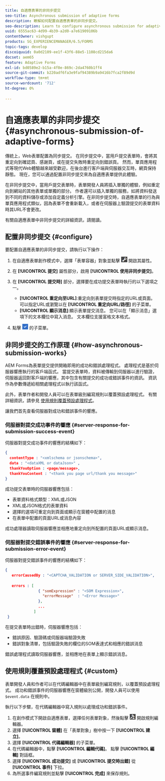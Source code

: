 ```yaml
---
title: 自適應表單的非同步提交
seo-title: Asynchronous submission of adaptive forms
description: 瞭解如何配置自適應表單的非同步提交。
seo-description: Learn to configure asynchronous submission for adaptive forms.
uuid: 6555ac63-4d99-4b39-a2d0-a7e61909106b
contentOwner: vishgupt
products: SG_EXPERIENCEMANAGER/6.5/FORMS
topic-tags: develop
discoiquuid: 0a0d2109-ee1f-43f6-88e5-1108cd215da6
docset: aem65
feature: Adaptive Forms
exl-id: bd0589e2-b15a-4f0e-869c-2da4760b1ff4
source-git-commit: b220adf6fa3e9faf94389b9a9416b7fca2f89d9d
workflow-type: tm+mt
source-wordcount: '712'
ht-degree: 0%

---
```


# 自適應表單的非同步提交{#asynchronous-submission-of-adaptive-forms}

傳統上，Web表單配置為同步提交。 在同步提交中，當用戶提交表單時，會將其重定向到確認頁、感謝頁，或在提交失敗時重定向到錯誤頁。 然而，單頁應用程式等現代Web體驗越來越受歡迎，在後台進行客戶端與伺服器交互時，網頁保持靜態。 現在，您可以通過配置非同步提交來為自適應表單提供此體驗。

在非同步提交中，當用戶提交表單時，表單開發人員將插入單獨的體驗，例如重定向到網站的其他表單或單獨的部分。 作者還可以插入單獨的服務，如將資料發送到不同的資料儲存或添加自定義分析引擎。在非同步提交時，自適應表單的行為與單頁應用程式類似，因為表單不會重新載入，或者在伺服器上驗證提交的表單資料時其URL不會更改。

有關自適應表單中非同步提交的詳細資訊，請閱讀。

## 配置非同步提交 {#configure}

要配置自適應表單的非同步提交，請執行以下操作：

1. 在自適應表單創作模式中，選擇「表單容器」對象並點擊 ![cmppr](assets/cmppr1.png) 開啟其屬性。
1. 在 **[!UICONTROL 提交]** 屬性部分，啟用 **[!UICONTROL 使用非同步提交]**。
1. 在 **[!UICONTROL 提交時]** 部分，選擇要在成功提交表單時執行的以下選項之一。

   * **[!UICONTROL 重定向至URL]**:重定向到表單提交時指定的URL或頁面。 可以指定URL或瀏覽以在 **[!UICONTROL 重定向URL/路徑]** 的子菜單。
   * **[!UICONTROL 顯示消息]**:顯示表單提交消息。 您可以在「顯示消息」選項下的文本欄位中寫入消息。 文本欄位支援富格文本格式。

1. 點擊 ![複選框1](assets/check-button1.png) 的子菜單。

## 非同步提交的工作原理 {#how-asynchronous-submission-works}

AEM Forms為表單提交提供開箱即用的成功和錯誤處理程式。 處理程式是基於伺服器響應執行的客戶端函式。 當提交表單時，資料被傳輸到伺服器以進行驗證，伺服器返回對客戶端的響應，其中包含有關提交的成功或錯誤事件的資訊。 資訊作為參數傳遞給相關處理程式以執行該函式。

此外，表單作者和開發人員可以在表單級別編寫規則以覆蓋預設處理程式。 有關詳細資訊，請參見 [使用規則覆蓋預設處理程式](#custom)。

讓我們首先查看伺服器對成功和錯誤事件的響應。

### 伺服器對提交成功事件的響應 {#server-response-for-submission-success-event}

伺服器對提交成功事件的響應的結構如下：

```json
{
  contentType : "<xmlschema or jsonschema>",
  data : "<dataXML or dataJson>" ,
  thankYouOption : <page/message>,
  thankYouContent : "<thank you page url/thank you message>"
}
```

成功提交表單時的伺服器響應包括：

* 表單資料格式類型：XML或JSON
* XML或JSON格式的表單資料
* 選擇的選項可重定向到頁面或顯示在窗體中配置的消息
* 在表單中配置的頁面URL或消息內容

成功處理器讀取伺服器響應並相應地重定向到所配置的頁面URL或顯示消息。

### 伺服器對提交錯誤事件的響應 {#server-response-for-submission-error-event}

伺服器對提交錯誤事件的響應的結構如下：

```json
{
   errorCausedBy : "<CAPTCHA_VALIDATION or SERVER_SIDE_VALIDATION>",

   errors : [
               { "somExpression" : "<SOM Expression>",
                 "errorMessage"  : "<Error Message>"
               },
               ...
             ]
 }
```

在提交表單時出錯時，伺服器響應包括：

* 錯誤原因、驗證碼或伺服器端驗證失敗
* 錯誤對象清單，包括驗證失敗的欄位的SOM表達式和相應的錯誤消息

錯誤處理程式讀取伺服器響應，並相應地在表單上顯示錯誤消息。

## 使用規則覆蓋預設處理程式 {#custom}

表單開發人員和作者可以在代碼編輯器中在表單級別編寫規則，以覆蓋預設處理程式。 成功和錯誤事件的伺服器響應在窗體級別公開，開發人員可以使用 `$event.data` 在規則中。

執行以下步驟，在代碼編輯器中寫入規則以處理成功和錯誤事件。

1. 在創作模式下開啟自適應表單，選擇任何表單對象，然後點擊 ![編輯規則1](assets/edit-rules1.png) 開啟規則編輯器。
1. 選擇 **[!UICONTROL 窗體]** 在「表單對象」樹中按一下 **[!UICONTROL 建立]**。
1. 選擇 **[!UICONTROL 代碼編輯器]** 的子菜單。
1. 在代碼編輯器中，點擊 **[!UICONTROL 編輯代碼]**。 點擊 **[!UICONTROL 編輯]** 對話框。
1. 選擇 **[!UICONTROL 成功提交]** 或 **[!UICONTROL 提交時出錯]** 從 **[!UICONTROL 事件]** 下拉。
1. 為所選事件編寫規則並點擊 **[!UICONTROL 完成]** 來保存規則。
